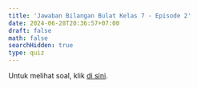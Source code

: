 ```yaml
---
title: 'Jawaban Bilangan Bulat Kelas 7 - Episode 2'
date: 2024-06-28T20:36:57+07:00
draft: false
math: false
searchHidden: true
type: quiz
---
```


Untuk melihat soal, klik [di sini](/id/mahad_exercises/bilangan-bulat-eps-2/).
